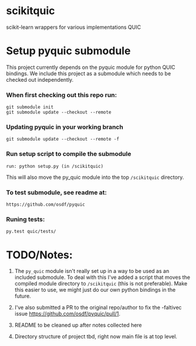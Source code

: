 # scikitquic
scikit-learn wrappers for various implementations QUIC


# Setup pyquic submodule

This project currently depends on the pyquic module for python QUIC bindings.  We include this project as a submodule which needs to be checked out independently.  

### When first checking out this repo run:
    git submodule init
    git submodule update --checkout --remote

### Updating pyquic in your working branch
    git submodule update --checkout --remote -f

### Run setup script to compile the submodule
    run: python setup.py (in /scikitquic)
This will also move the py_quic module into the top `/scikitquic` directory.

### To test submodule, see readme at:
    https://github.com/osdf/pyquic

### Runing tests:
    py.test quic/tests/

# TODO/Notes:

1. The `py_quic` module isn't really set up in a way to be used as an included submodule.  To deal with this I've added a script that moves the compiled module directory to `/scikitquic` (this is not preferable). Make this easier to use, we might just do our own python bindings in the future.

2. I've also submitted a PR to the original repo/author to fix the -faltivec issue https://github.com/osdf/pyquic/pull/1.  

3. README to be cleaned up after notes collected here

4. Directory structure of project tbd, right now main file is at top level.